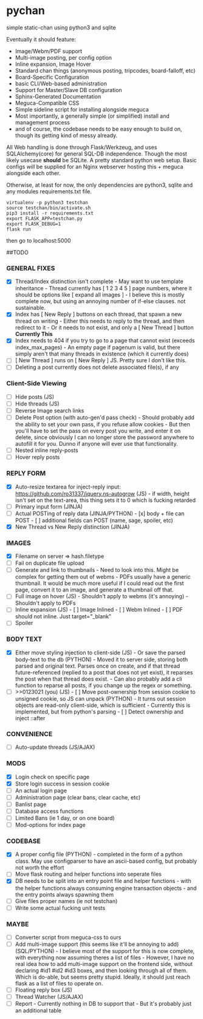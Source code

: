 # pychan
simple static-chan using python3 and sqlite

Eventually it should feature:

* Image/Webm/PDF support
* Multi-image posting, per config option
* Inline expansion, Image Hover
* Standard chan things (anonymous posting, tripcodes, board-falloff, etc)
* Board-Specific Configuration
* basic CLI/Web-based administration 
* Support for Master/Slave DB configuration
* Sphinx-Generated Documentation
* Meguca-Compatible CSS
* Simple sideline script for installing alongside meguca
* Most importantly, a generally simple (or simplified) install and management process
* and of course, the codebase needs to be easy enough to build on, though its getting kind of messy already.

All Web handling is done through Flask/Werkzeug, and uses SQLAlchemy(core) for general SQL-DB independence. Though the most likely usecase **should** be SQLite. A pretty standard python web setup. Basic configs *will* be supplied for an Nginx webserver hosting this + meguca alongside each other.

Otherwise, at least for now, the only dependencies are python3, sqlite and any modules requirements.txt file.

```
virtualenv -p python3 testchan
source testchan/bin/activate.sh
pip3 install -r requirements.txt
export FLASK_APP=testchan.py
export FLASK_DEBUG=1
flask run
```

then go to localhost:5000


##TODO
### GENERAL FIXES
- [x] Thread/Index distinction isn't complete
       - May want to use template inheritance
       - Thread currently has [ 1 2 3 4 5 ] page numbers, where it should be options like [ expand all images ]
       - I believe this is mostly complete now, but using an annoying number of if-else clauses. not sustainable.
- [x] Index has [ New Reply ] buttons on each thread, that spawn a new thread on writing
       - Either this needs to reply to the thread, and then redirect to it
       - Or it needs to not exist, and only a [ New Thread ] button **Currently This**
- [x] Index needs to 404 if you try to go to a page that cannot exist (exceeds index_max_pages)
       - An empty page if pagenum is valid, but there simply aren't that many threads in existence (which it currently does)
- [ ] [ New Thread ] runs on [ New Reply ] JS. Pretty sure I don't like this.
- [ ] Deleting a post currently does not delete associated file(s), if any

### Client-Side Viewing
- [ ] Hide posts (JS)
- [ ] Hide threads (JS)
- [ ] Reverse Image search links
- [ ] Delete Post option (with auto-gen'd pass check)
       - Should probably add the ability to set your own pass, if you refuse allow cookies
       - But then you'll have to set the pass on every post you write, and enter it on delete, since obviously I can no longer store the password anywhere to autofill it for you. Dunno if anyone will ever use that functionality.
- [ ] Nested inline reply-posts 
- [ ] Hover reply posts

### REPLY FORM
- [x] Auto-resize textarea for inject-reply input: https://github.com/ro31337/jquery.ns-autogrow (JS)
       - if width, height isn't set on the text-area, this thing sets it to 0 which is fucking retarded 
- [ ] Primary input form  (JINJA)
- [ ] Actual POSTing of reply data (JINJA/PYTHON)
       - [x] body + file can POST 
       - [ ] additional fields can POST (name, sage, spoiler, etc)
- [x] New Thread vs New Reply distinction (JINJA)

### IMAGES
- [x] Filename on server => hash.filetype
- [ ] Fail on duplicate file upload
- [ ] Generate and link to thumbnails
       - Need to look into this. Might be complex for getting them out of webms
       - PDFs usually have a generic thumbnail. It would be much more useful if I could read out the first page, convert it to an image, and generate a thumbnail off that.
- [ ] Full image on hover (JS)
       - Shouldn't apply to webms (it's annoying)
       - Shouldn't apply to PDFs
- [ ] Inline expansion (JS)
       - [ ] Image Inlined
       - [ ] Webm Inlined
       - [ ] PDF should not inline. Just target="_blank"
- [ ] Spoiler

### BODY TEXT
- [x] Either move styling injection to client-side (JS)
       -  Or save the parsed body-text to the db (PYTHON)
       -  Moved it to server side, storing both parsed and original text. Parses once on create, and if that thread future-referenced (replied to a post that does not yet exist), it reparses the post when that thread does exist.
       -  Can also probably add a cli function to reparse all posts, if you change up the regex or something.
- [ ] \>>0123021 (you) (JS)
       - [ ] Move post-ownership from session cookie to unsigned cookie, so JS can unpack (PYTHON)
            - It turns out session objects are read-only client-side, which is sufficient
            - Currently this is implemented, but from python's parsing
       - [ ] Detect ownership and inject ::after

### CONVENIENCE
- [ ] Auto-update threads (JS/AJAX)

### MODS
- [x] Login check on specific page
- [x] Store login success in session cookie
- [ ] An actual login page
- [ ] Administration page (clear bans, clear cache, etc)
- [ ] Banlist page
- [ ] Database access functions
- [ ] Limited Bans (ie 1 day, or on one board)
- [ ] Mod-options for index page

### CODEBASE
- [x] A proper config file (PYTHON)
       - completed in the form of a python class. May use configparser to have an ascii-based config, but probably not worth the effort
- [ ] Move flask routing and helper functions into seperate files
- [x] DB needs to be split into an entry point file and helper functions
       - with the helper functions always consuming engine transaction objects
       - and the entry points always spawning them
- [ ] Give files proper names (ie not testchan)
- [ ] Write some actual fucking unit tests

### MAYBE
- [ ] Converter script from meguca-css to ours
- [ ] Add multi-image support (this seems like it'll be annoying to add) (SQL/PYTHON)
       - I believe most of the support for this is now complete, with everything now assuming theres a list of files
       - However, I have no real idea how to add multi-image support on the frontend side, without declaring #id1 #id2 #id3 boxes, and then looking through all of them. Which is do-able, but seems pretty stupid. Ideally, it should just reach flask as a list of files to operate on. 
- [ ] Floating reply box (JS)
- [ ] Thread Watcher (JS/AJAX)
- [ ] Report
       - Currently nothing in DB to support that
       - But it's probably just an additional table
